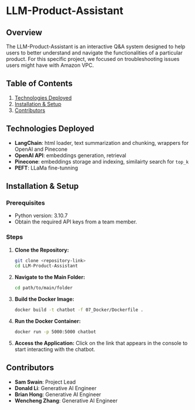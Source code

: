 # LLM-Product-Assistant

## Overview

The LLM-Product-Assistant is an interactive Q&A system designed to help users to better understand and navigate the functionalities of a particular product. For this specific project, we focused on troubleshooting issues users might have with Amazon VPC.

## Table of Contents

1. [Technologies Deployed](#technologies-deployed)
2. [Installation & Setup](#installation--setup)
3. [Contributors](#contributors)

## Technologies Deployed

- **LangChain**: html loader, text summarization and chunking, wrappers for OpenAI and Pinecone
- **OpenAI API**: embeddings generation, retrieval
- **Pinecone**: embeddings storage and indexing, similairty search for `top_k`
- **PEFT**: LLaMa fine-tunning

## Installation & Setup

### Prerequisites

- Python version: 3.10.7
- Obtain the required API keys from a team member.

### Steps

1. **Clone the Repository:**
    ```bash
    git clone <repository-link>
    cd LLM-Product-Assistant
    ```

2. **Navigate to the Main Folder:**
    ```bash
    cd path/to/main/folder
    ```

3. **Build the Docker Image:**
    ```bash
    docker build -t chatbot -f 07_Docker/Dockerfile .
    ```

4. **Run the Docker Container:**
    ```bash
    docker run -p 5000:5000 chatbot
    ```

5. **Access the Application:**
    Click on the link that appears in the console to start interacting with the chatbot.

## Contributors

- **Sam Swain**: Project Lead
- **Donald Li**: Generative AI Engineer
- **Brian Hong**: Generative AI Engineer
- **Wencheng Zhang**: Generative AI Engineer
